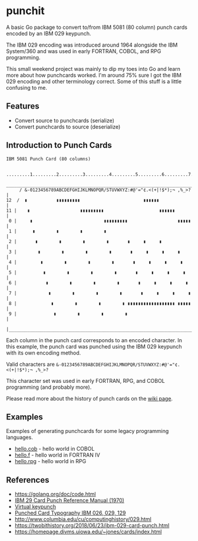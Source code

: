 # punchit
A basic Go package to convert to/from IBM 5081 (80 column) punch cards encoded by an IBM 029 keypunch. 

The IBM 029 encoding was introduced around 1964 alongside the IBM System/360 and was used in early FORTRAN, COBOL, and RPG programming.

This small weekend project was mainly to dip my toes into Go and learn more about how punchcards worked.
I'm around 75% sure I got the IBM 029 encoding and other terminology correct. 
Some of this stuff is a little confusing to me.


## Features
- Convert source to punchcards (serialize)
- Convert punchcards to source (deserialize)


## Introduction to Punch Cards
```
IBM 5081 Punch Card (80 columns)

       .........1.........2.........3.........4.........5.........6.........7.........8  
      __________________________________________________________________________________ 
     / &-0123456789ABCDEFGHIJKLMNOPQR/STUVWXYZ:#@'="¢.<(+|!$*);¬ ,%_>?                  |
12  /  ▮           ▮▮▮▮▮▮▮▮▮                        ▮▮▮▮▮▮                              |
11 |    ▮                   ▮▮▮▮▮▮▮▮▮                     ▮▮▮▮▮▮                        |
 0 |     ▮                           ▮▮▮▮▮▮▮▮▮                   ▮▮▮▮▮                  |
 1 |      ▮        ▮        ▮        ▮                                                  |
 2 |       ▮        ▮        ▮        ▮       ▮     ▮     ▮                             |
 3 |        ▮        ▮        ▮        ▮       ▮     ▮     ▮     ▮                      |
 4 |         ▮        ▮        ▮        ▮       ▮     ▮     ▮     ▮                     |
 5 |          ▮        ▮        ▮        ▮       ▮     ▮     ▮     ▮                    |
 6 |           ▮        ▮        ▮        ▮       ▮     ▮     ▮     ▮                   |
 7 |            ▮        ▮        ▮        ▮       ▮     ▮     ▮     ▮                  |
 8 |             ▮        ▮        ▮        ▮ ▮▮▮▮▮▮▮▮▮▮▮▮▮▮▮▮▮▮ ▮▮▮▮▮                  |
 9 |              ▮        ▮        ▮        ▮                                          |
   |____________________________________________________________________________________|

```

Each column in the punch card corresponds to an encoded character.
In this example, the punch card was punched using the IBM 029 keypunch with its own encoding method.

Valid characters are ```&-0123456789ABCDEFGHIJKLMNOPQR/STUVWXYZ:#@'="¢.<(+|!$*);¬ ,%_>?```

This character set was used in early FORTRAN, RPG, and COBOL programming (and probably more).

Please read more about the history of punch cards on the [wiki page](https://en.wikipedia.org/wiki/Punched_card).


## Examples
Examples of generating punchcards for some legacy programming languages.
- [hello.cob](examples/hello.cob) - hello world in COBOL
- [hello.f](examples/hello.f) - hello world in FORTRAN IV
- [hello.rpg](examples/hello.rpg) - hello world in RPG


## References
- https://golang.org/doc/code.html
- [IBM 29 Card Punch Reference Manual (1970)](http://bitsavers.org/pdf/ibm/punchedCard/Keypunch/029/GA24-3332-6_Reference_Manual_Model_29_Card_Punch_Jun70.pdf)
- [Virtual keypunch](https://www.masswerk.at/keypunch/)
- [Punched Card Typography IBM 026, 029, 129](https://www.masswerk.at/misc/card-punch-typography/)
- http://www.columbia.edu/cu/computinghistory/029.html
- https://twobithistory.org/2018/06/23/ibm-029-card-punch.html
- https://homepage.divms.uiowa.edu/~jones/cards/index.html